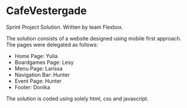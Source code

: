 # CafeVestergade
Sprint Project Solution. Written by team Flexbox.

The solution consists of a website designed using mobile first approach.
The pages were delegated as follows:

- Home Page: Yulia
- Boardgames Page: Lesy
- Menu Page: Larissa
- Navigation Bar: Hunter
- Event Page: Hunter
- Footer: Donika

The solution is coded using solely html, css and javascript.
